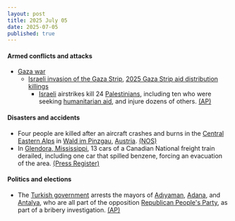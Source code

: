 ```yaml
---
layout: post
title: 2025 July 05
date: 2025-07-05
published: true
---
```



#### Armed conflicts and attacks

* [Gaza war](https://en.wikipedia.org/wiki/Gaza_war "Gaza war")
  * [Israeli invasion of the Gaza Strip](https://en.wikipedia.org/wiki/Israeli_invasion_of_the_Gaza_Strip "Israeli invasion of the Gaza Strip"), [2025 Gaza Strip aid distribution killings](https://en.wikipedia.org/wiki/2025_Gaza_Strip_aid_distribution_killings "2025 Gaza Strip aid distribution killings")
    * [Israeli](https://en.wikipedia.org/wiki/Israel "Israel") airstrikes kill 24 [Palestinians](https://en.wikipedia.org/wiki/Palestinians "Palestinians"), including ten who were seeking [humanitarian aid](https://en.wikipedia.org/wiki/Humanitarian_aid "Humanitarian aid"), and injure dozens of others. [(AP)](https://apnews.com/article/israel-gaza-hamas-palestinians-war-news-07-05-2025-72448fcc49b5bb026a32163740eaa97c)

#### Disasters and accidents

* Four people are killed after an aircraft crashes and burns in the [Central Eastern Alps](https://en.wikipedia.org/wiki/Central_Eastern_Alps "Central Eastern Alps") in [Wald im Pinzgau](https://en.wikipedia.org/wiki/Wald_im_Pinzgau "Wald im Pinzgau"), [Austria](https://en.wikipedia.org/wiki/Austria "Austria"). [(NOS)](https://nos.nl/artikel/2573820-vliegtuigje-crasht-in-oostenrijkse-alpen-alle-vier-inzittenden-dood)
* In [Glendora, Mississippi](https://en.wikipedia.org/wiki/Glendora%2C_Mississippi "Glendora, Mississippi"), 13 cars of a Canadian National freight train derailed, including one car that spilled benzene, forcing an evacuation of the area. [(Press Register)](https://www.pressregister.com/firefighters-battling-train-tanker-fire-near-glendora-where-village-has-been-evacuated-6869e3e80ee09)

#### Politics and elections

* The [Turkish government](https://en.wikipedia.org/wiki/Turkish_government "Turkish government") arrests the mayors of [Adıyaman](https://en.wikipedia.org/wiki/Ad%C4%B1yaman "Adıyaman"), [Adana](https://en.wikipedia.org/wiki/Adana "Adana"), and [Antalya](https://en.wikipedia.org/wiki/Antalya "Antalya"), who are all part of the opposition [Republican People's Party](https://en.wikipedia.org/wiki/Republican_People%27s_Party "Republican People's Party"), as part of a bribery investigation. [(AP)](https://apnews.com/article/chp-opposition-arrests-adiyaman-adana-tutdere-karalar-c401785ae68f56ebf137b93cd86cf237)
